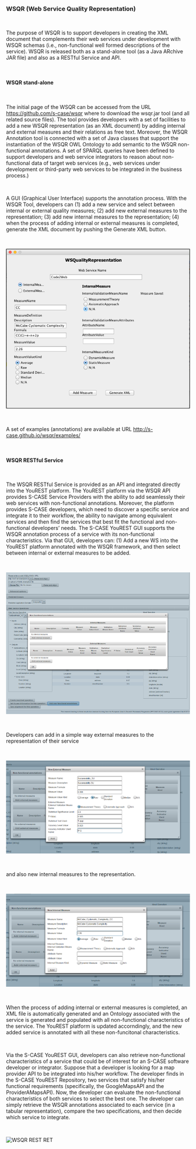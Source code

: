 ### WSQR (Web Service Quality Representation)

<br>

The purpose of WSQR is to support developers in creating the XML document that complements their web services under development with WSQR schemas (i.e., non-functional well formed descriptions of the service).
WSQR is released both as a stand-alone tool (as a Java ARchive JAR file) and also as a RESTful Service and API. 

<br>

#### WSQR stand-alone

<br>

The initial page of the WSQR can be accessed from the URL https://github.com/s-case/wsqr where to download the wsqr.jar tool (and all related source files).
The tool provides developers with a set of facilities to add a new WSQR representation (as an XML document) by adding internal and external measures and their relations as free text.
Moreover, the WSQR Annotation tool is connected with a set of Java classes that support the instantiation of the WSQR OWL Ontology to add semantic to the WSQR non-functional annotations. 
A set of SPARQL queries have been defined to support developers and web service integrators to reason about non-functional data of target web services 
(e.g., web services under development or third-party web services to be integrated in the business process.)

<br>


A GUI (Graphical User Interface) supports the annotation process. 
With the WSQR Tool, developers can (1) add a new service and select between internal or external quality measures; 
(2) add new external measures to the representation; 
(3) add new internal measures to the representation; 
(4) when the process of adding internal or external measures is completed, generate the XML document by pushing the Generate XML button.

<br>

![WSQR GUI](wsqr/wsqr_gui.png)

<br>

A set of examples (annotations) are available at URL http://s-case.github.io/wsqr/examples/

<br>



#### WSQR RESTful Service

<br>

The WSQR RESTful Service is provided as an API and integrated directly into the YouREST platform. 
The YouREST platform via the WSQR API provides S-CASE Service Providers with the ability to add seamlessly their web services with non-functional annotations. Moreover, the platform provides S-CASE developers, which need to discover a specific service and integrate it to their workflow, the ability to navigate among equivalent services and then find the services that best fit the functional and non-functional developers’ needs. 
The S-CASE YouREST GUI supports the WSQR annotation process of a service with its non-functional characteristics. Via that GUI, developers can:
(1) Add a new WS into the YouREST platform annotated with the WSQR framework, and then select between internal or external measures to be added.

<br>

![WSQR REST GUI](wsqr/wsqrrest_gui.png)

<br>

Developers can add in a simple way external measures to the representation of their service

<br>

![WSQR REST EXT](wsqr/wsqrrest_ext.png)

<br>


and also new internal measures to the representation. 

<br>

![WSQR REST INT](wsqr/wsqrrest_int.png)

<br>

When the process of adding internal or external measures is completed, an XML file is automatically generated and an Ontology associated with the service is generated and populated with all non-functional characteristics of the service. The YouREST platform is updated accorndingly, and the new added service is annotated with all these non-funcitonal characteristics. 

<br>

Via the S-CASE YouREST GUI, developers can also retrieve non-functional characteristics of a service that could be of interest for an S-CASE software developer or integrator. Suppose that a developer is looking for a map provider API to be integrated into his/her workflow. The developer finds in the S-CASE YouREST Repository, two services that satisfy his/her functional requirements (specifically, the GoogleMapsAPI and the ProviderAMapsAPI). Now, the developer can evaluate the non-functional characteristics of both services to select the best one. The developer can simply retrieve the WSQR annotations associated to each service (in a tabular representation), compare the two specifications, and then decide which service to integrate.

<br>

![WSQR REST RET](wsqr/wsqrrest_retrieve.png)

<br>
